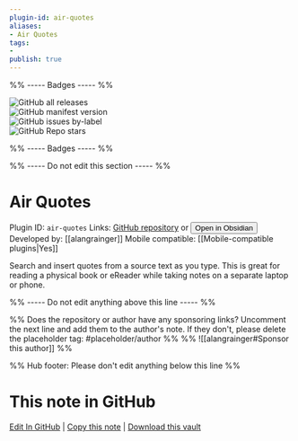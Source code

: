 ```yaml
---
plugin-id: air-quotes
aliases:
- Air Quotes
tags: 
- 
publish: true
---
```


%% ----- Badges ----- %%

![GitHub all releases](https://img.shields.io/github/downloads/alangrainger/obsidian-air-quotes/total?color=573E7A&logo=github&style=for-the-badge)   
![GitHub manifest version](https://img.shields.io/github/manifest-json/v/alangrainger/obsidian-air-quotes?color=573E7A&logo=github&style=for-the-badge)   
![GitHub issues by-label](https://img.shields.io/github/issues/alangrainger/obsidian-air-quotes/help%20wanted?color=573E7A&logo=github&style=for-the-badge)   
![GitHub Repo stars](https://img.shields.io/github/stars/alangrainger/obsidian-air-quotes?color=573E7A&logo=github&style=for-the-badge)

%% ----- Badges ----- %%

%% ----- Do not edit this section ----- %%

# Air Quotes

Plugin ID: `air-quotes`
Links: [GitHub repository](https://github.com/alangrainger/obsidian-air-quotes) or [<button id=HH>Open in Obsidian</button>](obsidian://show-plugin?id=air-quotes)
Developed by: [[alangrainger]]
Mobile compatible: [[Mobile-compatible plugins|Yes]]

Search and insert quotes from a source text as you type. This is great for reading a physical book or eReader while taking notes on a separate laptop or phone.

%% ----- Do not edit anything above this line ----- %% 

%% Does the repository or author have any sponsoring links? Uncomment the next line and add them to the author's note. If they don't, please delete the placeholder tag: #placeholder/author %%
%% ![[alangrainger#Sponsor this author]] %%

%% Hub footer: Please don't edit anything below this line %%

# This note in GitHub

<span class="git-footer">[Edit In GitHub](https://github.dev/obsidian-community/obsidian-hub/blob/main/02%20-%20Community%20Expansions/02.05%20All%20Community%20Expansions/Plugins/air-quotes.md "git-hub-edit-note") | [Copy this note](https://raw.githubusercontent.com/obsidian-community/obsidian-hub/main/02%20-%20Community%20Expansions/02.05%20All%20Community%20Expansions/Plugins/air-quotes.md "git-hub-copy-note") | [Download this vault](https://github.com/obsidian-community/obsidian-hub/archive/refs/heads/main.zip "git-hub-download-vault") </span>
